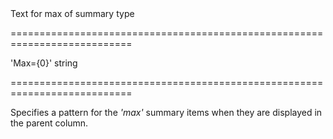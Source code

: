 <!--**
/*-------------------------------------------
    Auto-generated file. Do not modify.
-------------------------------------------

**-->
<!--d-->Text for max of summary type<!--/d-->
===========================================================================
<!--default-->'Max={0}'<!--/default-->
<!--type-->string<!--/type-->
===========================================================================

<!--shortDescription-->
Specifies a pattern for the *'max'* summary items when they are displayed in the parent column.
<!--/shortDescription-->

<!--fullDescription-->

<!--/fullDescription-->